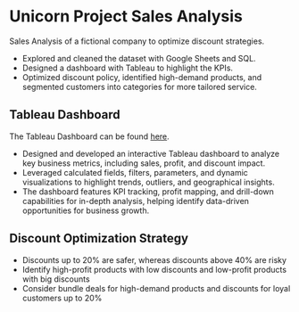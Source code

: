 # Unicorn Project Sales Analysis
Sales Analysis of a fictional company to optimize discount strategies.

- Explored and cleaned the dataset with Google Sheets and SQL.
- Designed a dashboard with Tableau to highlight the KPIs. 
- Optimized discount policy, identified high-demand products, and segmented customers into categories for more tailored service.

## Tableau Dashboard

The Tableau Dashboard can be found [here](https://public.tableau.com/app/profile/dido.de.boodt/viz/UnicornProjectDashboard_17390504569950/DashboardProjectUnicorn).

- Designed and developed an interactive Tableau dashboard to analyze key business metrics, including sales, profit, and discount impact.
- Leveraged calculated fields, filters, parameters, and dynamic visualizations to highlight trends, outliers, and geographical insights.
- The dashboard features KPI tracking, profit mapping, and drill-down capabilities for in-depth analysis, helping identify data-driven opportunities for business growth.

## Discount Optimization Strategy

- Discounts up to 20% are safer, whereas discounts above 40% are risky
- Identify high-profit products with low discounts and low-profit products with big discounts
- Consider bundle deals for high-demand products and discounts for loyal customers up to 20%






